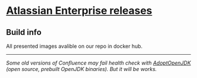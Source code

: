 # [Atlassian Enterprise releases](https://confluence.atlassian.com/enterprise/atlassian-enterprise-releases-948227420.html)
## Build info

All presented images avalible on our repo in docker hub.

-------

*Some old versions of Confluence may fail health check with [AdoptOpenJDK](https://github.com/AdoptOpenJDK) (open source, prebuilt OpenJDK binaries). But it will be works.*